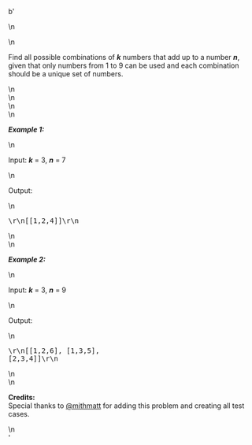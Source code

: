 b'<div class="question-description">\n<p><div>\n<p>Find all possible combinations of <i><b>k</b></i> numbers that add up to a number <i><b>n</b></i>, given that only numbers from 1 to 9 can be used and each combination should be a unique set of numbers.</p>\n</div>\n<div>\n<br/>\n<p> <i><b>Example 1:</b></i></p>\n<p>Input:  <i><b>k</b></i> = 3,  <i><b>n</b></i> = 7</p>\n<p>Output: </p>\n<p><pre>\r\n[[1,2,4]]\r\n</pre></p>\n<br/>\n<p> <i><b>Example 2:</b></i></p>\n<p>Input:  <i><b>k</b></i> = 3,  <i><b>n</b></i> = 9</p>\n<p>Output: </p>\n<p><pre>\r\n[[1,2,6], [1,3,5], [2,3,4]]\r\n</pre></p>\n</div>\n<p><b>Credits:</b><br>Special thanks to <a href="https://leetcode.com/discuss/user/mithmatt">@mithmatt</a> for adding this problem and creating all test cases.</br></p></p>\n</div>'